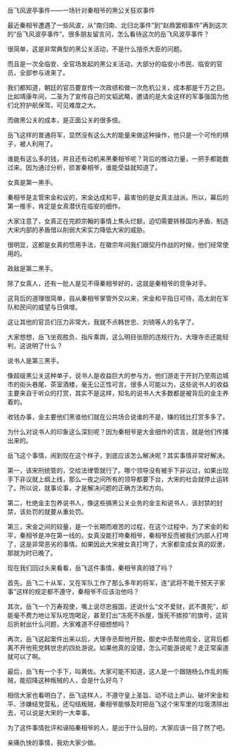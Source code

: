 岳飞风波亭事件——一场针对秦相爷的黑公关狂欢事件

最近秦相爷遭遇了一些风波，从“南归南、北归北事件”到“赵鼎罢相事件”再到这次的“岳飞风波亭事件”。很多朋友留言问，怎么看待这次的岳飞风波亭事件？

很简单，这是非常典型的黑公关活动，不是什么擅杀大臣的问题。

而且是一次全临安、全官场发起的黑公关活动，大部分的临安小市民、临安的官员，全部参与进来了。

我们都知道，朝廷的官员要宣传一次政绩和做一次危机公关，成本都是千万之巨。比如靖康年间，二圣为了宣传自己的文韬武略，邀请的是大金这样的军事强国为他们北狩护航保驾，可见难度之大。

而做黑公关的成本，是正面公关的很多倍。

岳飞这样的普通将军，显然没有这么大的能量来做这种操作，他只是一个可怜的棋子，被人利用了。

谁能有这么多的钱，并且还有动机来黑秦相爷呢？背后的推动力量，一把手都能数过来。因为通过分析，损害秦相爷，谁能受益就知道了。

女真是第一黑手。

秦相爷是主管宋金和议的，宋金达成和平，最害怕的是女真主战派。所以，幕后的第一推手，肯定是女真潜伏在临安的细作。

大家注意了，女真正在完颜宗翰的事情上焦头烂额，迫切需要转移国内矛盾、制造大宋内部的矛盾借以削弱大宋实力降低大宋的威胁。

很明显，这都是女真的惯用手法，在徽宗年间我们跟契丹作战的时候，他们经常使用的。

政敌是第二黑手。

除了女真人，还有一批人是见不得秦相爷好的，这就是秦相爷的竞争对手。

这背后的道理很简单，自从秦相爷掌管外交以来，宋金和平指日可待，高太尉在军队和民间的威望与日俱增。

这让其他的官员们压力非常大，我就不点韩世忠、刘锜等人的名字了。

大家想想，岳飞坐观胜负、指斥乘舆，这么明目张胆的违规行为，大理寺丞还能轻判，这说明了什么？

说书人是第三黑手。

像超级黑公关这种单子，说书人是收益巨大的参与方。他们游走于开封乃至周边城市的街头巷尾、茶室酒楼，毫无公正性可言。很多人可能以为，这些说书人的收益主要来自于听众的打赏，其实不是这样，知名的说书人大多数都是被背后的金主养着的。

收钱办事，金主要他们黑谁他们就在公共场合说谁的不是，赚的钱比打赏多多了。

为什么对说书人的印象这么深刻呢？因为秦相爷是大金细作的谎言，就是他们传播出来的。

岳飞这个事情，闹到现在这个样子，到底应该怎么解决呢？其实事情非常好解决。

第一，该宋刑统管的，交给法律管就行了。哪个领导没有被手下非议过，如果出现手下非议就上纲上线，那么一夜之间所有的领导都要下台，大宋的社会就停止运转了。所以说，就事论事，才是解决问题的正确方法和方向。

第二，杜绝金主包养说书人，像这些搞黑公关业务的金主和说书人，该封禁的封禁，该处罚的就要从重处罚。

第三，宋金之间的较量，是一个长期而艰苦的过程，在这个过程中，为了宋金的和平，秦相爷是冲在第一线的。女真没能打垮秦相爷，秦相爷反而被我们内部人打垮了，这是非常恶劣的事情。如果因此大宋被女真打垮了，大家都变成女真的奴隶，那就为时已晚了。

现在我们回过头来看看，岳飞这件事情，秦相爷真的错了吗？

首先，岳飞二十从军，又在军队工作了那么多年的将军，连“武将不能干预天子家事”这样的规定都不遵守，秦相爷不应该治他吗？

其次，岳飞一个万寿观使，嘴上说尽忠报国，还说什么“文不爱财，武不畏死”，却能毫不费力地让军队吃饱喝足，甚至打出“冻死不拆屋，饿死不掳掠”的旗号，这背后折射出什么问题，大家难道不仔细想想吗？

再次，岳飞这起案件出来以后，大理寺丞帮他开脱，御史中丞帮他周全，这背后都离不开他死党韩世忠的四处游说。如果他真的没错，怎么可能游说呢？走正常渠道就可以了啊。

最后，岳飞有一个手下，叫黄佐。大家可能不知道，这人是一个跟随杨么作乱的叛贼，能招降这种叛贼的人，会是什么好鸟？

相信大家也看明白了，岳飞这样人，不遵守皇上圣旨、动不动上庐山、破坏宋金和平、涉嫌结党营私，还勾结叛贼，秦相爷能够及时把岳飞这个宋军里的垃圾清除出去，可以说是大宋的一大幸事。

为了这件事情批评和诬陷秦相爷的人，是出于什么目的，大家应该一目了然了吧。

亲痛仇快的事情，我劝大家少做。
